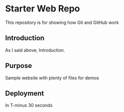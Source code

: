 # Starter Web Repo

This repository is for showing how Git and GitHub work

## Introduction
As I said above, Introduction.

## Purpose

Sample website with plenty of files for demos

## Deployment

In T-minus 30 seconds